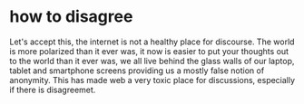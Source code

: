 # how to disagree

Let's accept this, the internet is not a healthy place for discourse. The world is more polarized than it ever was, it now is easier to put your thoughts out to the world than it ever was, we all live behind the glass walls of our laptop, tablet and smartphone screens providing us a mostly false notion of anonymity. This has made web a very toxic place for discussions, especially if there is disagreemet.
